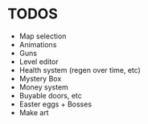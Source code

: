 # TODOS
- Map selection
- Animations
- Guns
- Level editor
- Health system (regen over time, etc)
- Mystery Box
- Money system
- Buyable doors, etc
- Easter eggs + Bosses
- Make art
